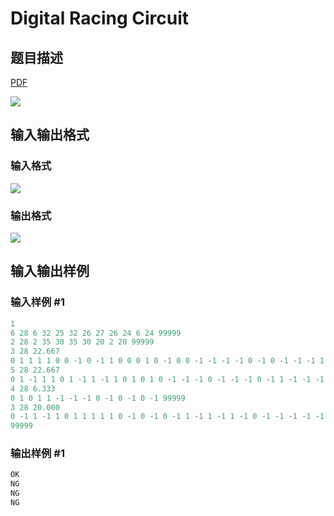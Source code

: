 # Digital Racing Circuit

## 题目描述

[problemUrl]: https://uva.onlinejudge.org/index.php?option=com_onlinejudge&Itemid=8&category=8&page=show_problem&problem=634

[PDF](https://uva.onlinejudge.org/external/6/p693.pdf)

![](https://cdn.luogu.com.cn/upload/vjudge_pic/UVA693/adb67f494f56cdd98ffa16bd6dee9ef577b07dcd.png)

## 输入输出格式

### 输入格式

![](https://cdn.luogu.com.cn/upload/vjudge_pic/UVA693/a41ecac2eada846badc5c125019db77cbee3e170.png)

### 输出格式

![](https://cdn.luogu.com.cn/upload/vjudge_pic/UVA693/ce501b3e216bead198f93fe791cd67b59fcd3836.png)

## 输入输出样例

### 输入样例 #1

```cpp
1
6 28 6 32 25 32 26 27 26 24 6 24 99999
2 28 2 35 30 35 30 20 2 20 99999
3 28 22.667
0 1 1 1 1 0 0 -1 0 -1 1 0 0 0 1 0 -1 0 0 -1 -1 -1 -1 0 -1 0 -1 -1 -1 1 -1 1 -1 1 -1 0 1 0 1 1 1 1 1 0 1 1 99999
5 28 22.667
0 1 -1 1 1 0 1 -1 1 -1 1 0 1 0 1 0 -1 -1 -1 0 -1 -1 -1 0 -1 1 -1 -1 -1 1 -1 0 -1 1 -1 0 1 0 1 0 1 1 1 1 1 1 99999
4 28 6.333
0 1 0 1 1 -1 -1 -1 0 -1 0 -1 0 -1 99999
3 28 20.000
0 -1 1 -1 1 0 1 1 1 1 1 0 -1 0 -1 0 -1 1 -1 1 -1 1 -1 0 -1 -1 -1 -1 -1 -1 -1 0 1 0 1 -1 1 -1 1 -1 99999
99999
```


### 输出样例 #1

```cpp
OK
NG
NG
NG
```


